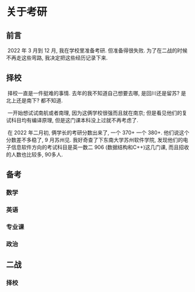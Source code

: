 # 关于考研

## 前言

​	2022 年 3 月到 12 月, 我在学校里准备考研. 但准备得很失败. 为了在二战的时候不再走这些弯路, 我决定把这些经历记录下来.

## 择校

​	择校一直是一件挺难的事情. 去年的我不知道自己想要去哪, 是回川还是留苏? 是北上还是南下? 都不知道. 

​	一开始想试试南航或者南理, 因为这俩学校很强而且就在南京; 但是看见他们的复试科目均有编译原理, 但是这门课本科没上过就不再考虑了. 

​	在 2022 年二月初, 俩学长的考研分数出来了, 一个 370+ 一个 380+. 他们说这个分数差不多稳了, 9 月苏州见. 我好奇查了下东南大学苏州软件学院, 发现他们的电子信息软件方向的考试科目是英一数二 906 (数据结构和C++)这几门课, 而且招收的人数也比较多, 90多人. 

## 备考

### 数学

### 英语

### 专业课

### 政治

## 二战

### 择校
